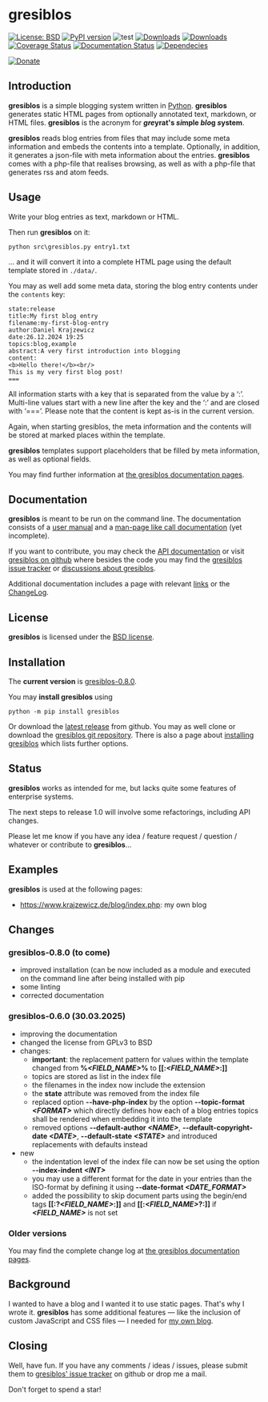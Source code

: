 # gresiblos

[![License: BSD](https://img.shields.io/badge/License-BSD-green.svg)](https://github.com/dkrajzew/gresiblos/blob/master/LICENSE)
[![PyPI version](https://badge.fury.io/py/gresiblos.svg)](https://pypi.python.org/pypi/gresiblos)
![test](https://github.com/dkrajzew/gresiblos/actions/workflows/test.yml/badge.svg)
[![Downloads](https://pepy.tech/badge/gresiblos)](https://pepy.tech/project/gresiblos)
[![Downloads](https://static.pepy.tech/badge/gresiblos/week)](https://pepy.tech/project/gresiblos)
[![Coverage Status](https://coveralls.io/repos/github/dkrajzew/gresiblos/badge.svg?branch=main)](https://coveralls.io/github/dkrajzew/gresiblos?branch=main)
[![Documentation Status](https://readthedocs.org/projects/gresiblos/badge/?version=latest)](https://gresiblos.readthedocs.io/en/latest/?badge=latest)
[![Dependecies](https://img.shields.io/badge/dependencies-none-green)](https://img.shields.io/badge/dependencies-none-green)

[![Donate](https://www.paypalobjects.com/en_US/i/btn/btn_donate_SM.gif)](https://www.paypal.com/cgi-bin/webscr?cmd=_s-xclick&hosted_button_id=GVQQWZKB6FDES)


## Introduction

__gresiblos__ is a simple blogging system written in [Python](https://www.python.org/).  __gresiblos__ generates static HTML pages from optionally annotated text, markdown, or HTML files. __gresiblos__ is the acronym for __*gre*yrat&#39;s *si*mple *blo*g *s*ystem__.

__gresiblos__ reads blog entries from files that may include some meta information and embeds the contents into a template. Optionally, in addition, it generates a json-file with meta information about the entries. __gresiblos__ comes with a php-file that realises browsing, as well as with a php-file that generates rss and atom feeds.


## Usage

Write your blog entries as text, markdown or HTML.

Then run __gresiblos__ on it:

```shell
python src\gresiblos.py entry1.txt
```

&#8230; and it will convert it into a complete HTML page using the default template stored in ```./data/```.

You may as well add some meta data, storing the blog entry contents under the ```contents``` key:

```
state:release
title:My first blog entry
filename:my-first-blog-entry
author:Daniel Krajzewicz
date:26.12.2024 19:25
topics:blog,example
abstract:A very first introduction into blogging
content:
<b>Hello there!</b><br/>
This is my very first blog post!
===
```

All information starts with a key that is separated from the value by a &#8216;:&#8217;. Multi-line values start with a new line after the key and the &#8216;:&#8217; and are closed with &#8216;===&#8217;. Please note that the content is kept as-is in the current version.

Again, when starting gresiblos, the meta information and the contents will be stored at marked places within the template.

__gresiblos__ templates support placeholders that be filled by meta information, as well as optional fields.

You may find further information at [the gresiblos documentation pages](https://gresiblos.readthedocs.io/en/latest/).


## Documentation

__gresiblos__ is meant to be run on the command line. The documentation consists of a [user manual](https://gresiblos.readthedocs.io/en/latest/usage.html) and a [man-page like call documentation](https://gresiblos.readthedocs.io/en/latest/cmd.html) (yet incomplete).

If you want to contribute, you may check the [API documentation](https://gresiblos.readthedocs.io/en/latest/api_gresiblos.html) or visit [gresiblos on github](https://github.com/dkrajzew/gresiblos) where besides the code you may find the [gresiblos issue tracker](https://github.com/dkrajzew/gresiblos/issues) or [discussions about gresiblos](https://github.com/dkrajzew/gresiblos/discussions).

Additional documentation includes a page with relevant [links](https://gresiblos.readthedocs.io/en/latest/links.html) or the [ChangeLog](https://gresiblos.readthedocs.io/en/latest/changes.html).



## License

__gresiblos__ is licensed under the [BSD license](license.md).


## Installation

The __current version__ is [gresiblos-0.8.0](https://github.com/dkrajzew/gresiblos/releases/tag/0.8.0).

You may __install gresiblos__ using

```console
python -m pip install gresiblos
```

Or download the [latest release](https://github.com/dkrajzew/gresiblos/releases/tag/0.8.0) from github. You may as well clone or download the [gresiblos git repository](https://github.com/dkrajzew/gresiblos.git). There is also a page about [installing gresiblos](https://gresiblos.readthedocs.io/en/latest/install.html) which lists further options.


## Status

__gresiblos__ works as intended for me, but lacks quite some features of enterprise systems.

The next steps to release 1.0 will involve some refactorings, including API changes.

Please let me know if you have any idea / feature request / question / whatever or contribute to __gresiblos__&hellip;



## Examples

__gresiblos__ is used at the following pages:

* <https://www.krajzewicz.de/blog/index.php>: my own blog



## Changes

### gresiblos-0.8.0 (to come)
* improved installation (can be now included as a module and executed on the command line after being installed with pip
* some linting
* corrected documentation

### gresiblos-0.6.0 (30.03.2025)
* improving the documentation
* changed the license from GPLv3 to BSD
* changes:
    * **important**: the replacement pattern for values within the template changed from __%*&lt;FIELD_NAME&gt;*%__ to __\[\[:*&lt;FIELD_NAME&gt;*:\]\]__
    * topics are stored as list in the index file
    * the filenames in the index now include the extension
    * the **state** attribute was removed from the index file
    * replaced option **--have-php-index** by the option **--topic-format *&lt;FORMAT&gt;*** which directly defines how each of a blog entries topics shall be rendered when embedding it into the template
    * removed options **--default-author *&lt;NAME&gt;***, **--default-copyright-date *&lt;DATE&gt;***, **--default-state *&lt;STATE&gt;*** and introduced replacements with defaults instead
* new
    * the indentation level of the index file can now be set using the option **--index-indent *&lt;INT&gt;***
    * you may use a different format for the date in your entries than the ISO-format by defining it using **--date-format *&lt;DATE_FORMAT&gt;***
    * added the possibility to skip document parts using the begin/end tags __\[\[:?*&lt;FIELD_NAME&gt;*:\]\]__ and __\[\[:*&lt;FIELD_NAME&gt;*?:\]\]__ if __*&lt;FIELD_NAME&gt;*__ is not set

### Older versions

You may find the complete change log at [the gresiblos documentation pages](https://gresiblos.readthedocs.io/en/latest/).


## Background

I wanted to have a blog and I wanted it to use static pages. That&#39;s why I wrote it. __gresiblos__ has some additional features &#8212; like the inclusion of custom JavaScript and CSS files &#8212; I needed for [my own blog](https://www.krajzewicz.de/blog/index.php).


## Closing

Well, have fun. If you have any comments / ideas / issues, please submit them to [gresiblos&apos; issue tracker](https://github.com/dkrajzew/gresiblos/issues) on github or drop me a mail.

Don&apos;t forget to spend a star!


